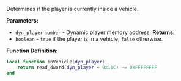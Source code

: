 Determines if the player is currently inside a vehicle.

**Parameters:**

* `dyn_player` `number` - Dynamic player memory address.
  **Returns:**
* `boolean` - `true` if the player is in a vehicle, `false` otherwise.

**Function Definition:**

```lua
local function inVehicle(dyn_player)
    return read_dword(dyn_player + 0x11C) ~= 0xFFFFFFFF
end
```